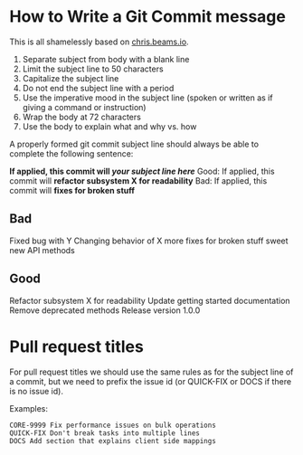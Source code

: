 # How to Write a Git Commit message

This is all shamelessly based on [chris.beams.io](http://chris.beams.io/posts/git-commit/).

1. Separate subject from body with a blank line
2. Limit the subject line to 50 characters
3. Capitalize the subject line
4. Do not end the subject line with a period
5. Use the imperative mood in the subject line (spoken or written as if giving a command or instruction)
6. Wrap the body at 72 characters
7. Use the body to explain what and why vs. how

A properly formed git commit subject line should always be able to complete the following sentence:

**If applied, this commit will _your subject line here_**
Good: If applied, this commit will **refactor subsystem X for readability**
Bad: If applied, this commit will **fixes for broken stuff**

## Bad

Fixed bug with Y
Changing behavior of X
more fixes for broken stuff
sweet new API methods


## Good

Refactor subsystem X for readability
Update getting started documentation
Remove deprecated methods
Release version 1.0.0

# Pull request titles

For pull request titles we should use the same rules as for the subject line of a commit, but we need to prefix the issue id (or QUICK-FIX or DOCS if there is no issue id).

Examples:

```
CORE-9999 Fix performance issues on bulk operations
QUICK-FIX Don't break tasks into multiple lines
DOCS Add section that explains client side mappings
```
